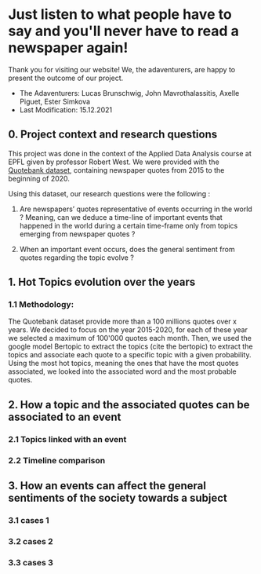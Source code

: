 # Just listen to what people have to say and you'll never have to read a newspaper again!

Thank you for visiting our website! We, the adaventurers, are happy to present the outcome of our project.

* The Adaventurers: Lucas Brunschwig, John Mavrothalassitis, Axelle Piguet, Ester Simkova
* Last Modification: 15.12.2021

## 0. Project context and research questions 

This project was done in the context of the Applied Data Analysis course at EPFL given by professor Robert West. 
We were provided with the [Quotebank dataset](https://zenodo.org/record/4277311#.YbntzrvTWV4), containing newspaper quotes from 2015 to the beginning of 2020.

Using this dataset, our research questions were the following :

1. Are newspapers’ quotes representative of events occurring in the world ? Meaning, can we deduce a time-line of important events that happened in the world during a certain time-frame only from topics emerging from newspaper quotes ?

2. When an important event occurs, does the general sentiment from quotes regarding the topic evolve ?

## 1. Hot Topics evolution over the years

### 1.1 Methodology: 
The Quotebank dataset provide more than a 100 millions quotes over x years. We decided to focus on the year 2015-2020, for each of these year we selected a maximum of 100'000 quotes each month. Then, we used the google model Bertopic to extract the topics (cite the bertopic) to extract the topics and associate each quote to a specific topic with a given probability. Using the most hot topics, meaning the ones that have the most quotes associated, we looked into the associated word and the most probable quotes. 


## 2. How a topic and the associated quotes can be associated to an event

### 2.1 Topics linked with an event

### 2.2 Timeline comparison


## 3. How an events can affect the general sentiments of the society towards a subject

### 3.1 cases 1

### 3.2 cases 2

### 3.3 cases 3




